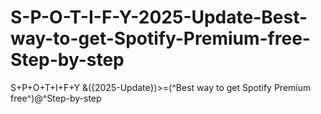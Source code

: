 # S-P-O-T-I-F-Y-2025-Update-Best-way-to-get-Spotify-Premium-free-Step-by-step
S+P+O+T+I+F+Y &amp;({2025-Update})>=(^Best way to get Spotify Premium free^)@^Step-by-step
